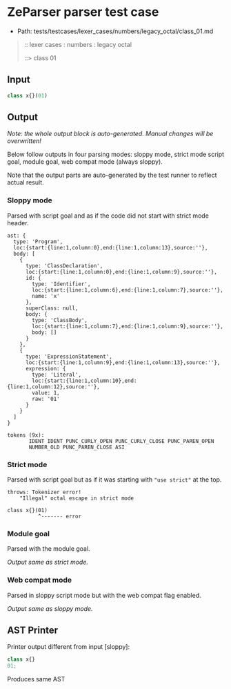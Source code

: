 # ZeParser parser test case

- Path: tests/testcases/lexer_cases/numbers/legacy_octal/class_01.md

> :: lexer cases : numbers : legacy octal
>
> ::> class 01
>
> 

## Input

`````js
class x{}(01)
`````

## Output

_Note: the whole output block is auto-generated. Manual changes will be overwritten!_

Below follow outputs in four parsing modes: sloppy mode, strict mode script goal, module goal, web compat mode (always sloppy).

Note that the output parts are auto-generated by the test runner to reflect actual result.

### Sloppy mode

Parsed with script goal and as if the code did not start with strict mode header.

`````
ast: {
  type: 'Program',
  loc:{start:{line:1,column:0},end:{line:1,column:13},source:''},
  body: [
    {
      type: 'ClassDeclaration',
      loc:{start:{line:1,column:0},end:{line:1,column:9},source:''},
      id: {
        type: 'Identifier',
        loc:{start:{line:1,column:6},end:{line:1,column:7},source:''},
        name: 'x'
      },
      superClass: null,
      body: {
        type: 'ClassBody',
        loc:{start:{line:1,column:7},end:{line:1,column:9},source:''},
        body: []
      }
    },
    {
      type: 'ExpressionStatement',
      loc:{start:{line:1,column:9},end:{line:1,column:13},source:''},
      expression: {
        type: 'Literal',
        loc:{start:{line:1,column:10},end:{line:1,column:12},source:''},
        value: 1,
        raw: '01'
      }
    }
  ]
}

tokens (9x):
       IDENT IDENT PUNC_CURLY_OPEN PUNC_CURLY_CLOSE PUNC_PAREN_OPEN
       NUMBER_OLD PUNC_PAREN_CLOSE ASI
`````

### Strict mode

Parsed with script goal but as if it was starting with `"use strict"` at the top.

`````
throws: Tokenizer error!
    "Illegal" octal escape in strict mode

class x{}(01)
          ^------- error
`````


### Module goal

Parsed with the module goal.

_Output same as strict mode._

### Web compat mode

Parsed in sloppy script mode but with the web compat flag enabled.

_Output same as sloppy mode._

## AST Printer

Printer output different from input [sloppy]:

````js
class x{}
01;
````

Produces same AST
